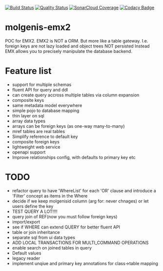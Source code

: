 [![Build Status](https://travis-ci.org/mswertz/molgenis-emx2.svg?branch=master)](https://travis-ci.org/mswertz/molgenis-emx2)
[![Quality Status](https://sonarcloud.io/api/project_badges/measure?project=mswertz_molgenis-emx2&metric=alert_status)](https://sonarcloud.io/dashboard?id=mswertz_molgenis-emx2)
[![SonarCloud Coverage](https://sonarcloud.io/api/project_badges/measure?project=mswertz_molgenis-emx2&metric=coverage)](https://sonarcloud.io/component_measures/metric/coverage/list?id=mswertz_molgenis-emx2)
    [![Codacy Badge](https://api.codacy.com/project/badge/Grade/60fe6711865b4357ba7f5c792787b1b2)](https://app.codacy.com/app/mswertz/molgenis-emx2?utm_source=github.com&utm_medium=referral&utm_content=mswertz/molgenis-emx2&utm_campaign=Badge_Grade_Dashboard)

# molgenis-emx2
POC for EMX2.
EMX2 is NOT a ORM. But more like a table gateway.
I.e. foreign keys are not lazy loaded and object trees NOT persisted
Instead EMX allows you to precisely manipulate the database backend.

# Feature list
* support for multiple schemas
* fluent API for query and ddl
* can create query accross multiple tables via column expansion
* composite keys
* same metadata model everywhere
* simple pojo to database mapping
* thin layer on sql
* array data types
* arrays can be foreign keys (as one-way many-to-many)
* mref tables are real tables
* Simplify reference to default key
* composite foreign keys
* lightweight web service
* openapi support
* Improve relationships config, with defaults to primary key etc

# TODO
* refactor query to have 'WhereList' for each 'OR' clause and introduce a 'Filter' concept as items in the Where
* decide if we keep molgenisid column (arg for: never chnages) or let users define the key
* TEST QUERY A LOT!!!!
* query join of REF(now you must follow foreign keys)
* import/export
* see if WHERE can extend QUERY for better fluent API
* table or join inheritance
* separate sql from ui data types
* ADD LOCAL TRANSACTIONS FOR MULTI_COMMAND OPERATIONS
* enable search on joined tables in query
* Default values
* legacy reader
* implement unqiue and primary key annotations for class->table mapping

